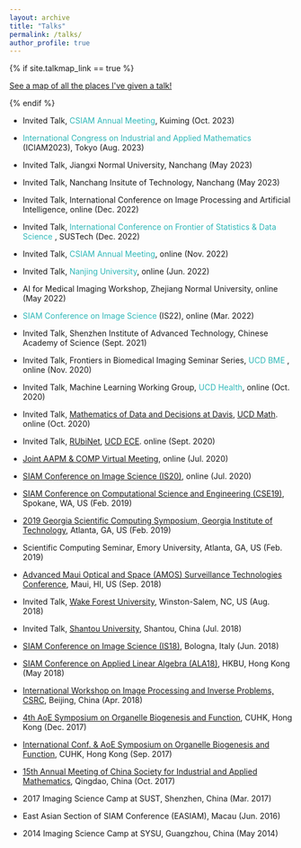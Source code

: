```yaml
---
layout: archive
title: "Talks"
permalink: /talks/
author_profile: true
---
```


{% if site.talkmap_link == true %}

<p style="text-decoration:underline;"><a href="/talkmap.html">See a map of all the places I've given a talk!</a></p>

{% endif %}

- Invited Talk, <a href="https://meeting.csiam.org.cn/#/2023/" style="color:#2eb8b8;text-decoration:none;"> CSIAM Annual Meeting</a>, Kuiming (Oct. 2023)
  
-	<a href="https://iciam2023.org/registered_data?id=00963#02395" style="color:#2eb8b8;text-decoration:none;"> International Congress on Industrial and Applied Mathematics </a>  (ICIAM2023), Tokyo (Aug. 2023)
  
-	Invited Talk, Jiangxi Normal University, Nanchang (May 2023)
  
-	Invited Talk, Nanchang Insitute of Technology, Nanchang (May 2023)
  
-	Invited Talk, International Conference on Image Processing and Artificial Intelligence, online (Dec. 2022)
  
-	Invited Talk, <a href="https://stat-ds.sustech.edu.cn/portal/meeting/index/id/10" style="color:#2eb8b8;text-decoration:none;"> International Conference on Frontier of Statistics & Data Science </a>, SUSTech (Dec. 2022)
  
-	Invited Talk, <a href="https://meeting.csiam.org.cn/#/2022/" style="color:#2eb8b8;text-decoration:none;"> CSIAM Annual Meeting</a>, online (Nov. 2022)
  
-	Invited Talk, <a href="https://math.nju.edu.cn/en/Events/Seminars/20220621/i223964.html" style="color:#2eb8b8;text-decoration:none;"> Nanjing University</a>, online  (Jun. 2022)
  
-	AI for Medical Imaging Workshop, Zhejiang Normal University, online (May 2022)
  
- <a href="https://www.siam.org/conferences/cm/conference/is22" style="color:#2eb8b8;text-decoration:none;"> SIAM Conference on Image Science </a>(IS22), online (Mar. 2022)

- Invited Talk, Shenzhen Institute of Advanced Technology, Chinese Academy of Science (Sept. 2021)

- Invited Talk, Frontiers in Biomedical Imaging Seminar Series, <a href="https://bme.ucdavis.edu/" style="color:#2eb8b8;text-decoration:none;"> UCD BME </a>, online (Nov. 2020)

- Invited Talk, Machine Learning Working Group, <a href="https://health.ucdavis.edu/welcome/" style="color:#2eb8b8;text-decoration:none;"> UCD Health</a>, online (Oct. 2020)

- Invited Talk, [Mathematics of Data and Decisions at Davis](https://sites.google.com/view/maddd), [UCD Math](https://www.math.ucdavis.edu/). online (Oct. 2020)

- Invited Talk, [RUbiNet](https://www.ece.ucdavis.edu/~chuah/rubinet/index.html), [UCD ECE](https://ece.ucdavis.edu/). online (Sept. 2020)	

- [Joint AAPM & COMP Virtual Meeting](https://w3.aapm.org/meetings/2020AM/), online (Jul. 2020)

- [SIAM Conference on Image Science (IS20)](https://www.siam.org/conferences/cm/conference/is20), online (Jul. 2020)

- [SIAM Conference on Computational Science and Engineering (CSE19)](https://www.siam.org/conferences/cm/conference/cse19), Spokane, WA, US (Feb. 2019)

- [2019 Georgia Scientific Computing Symposium, Georgia Institute of Technology](https://math.gatech.edu/events/2019-georgia-scientific-computing-symposium), Atlanta, GA, US (Feb. 2019)

- Scientific Computing Seminar, Emory University, Atlanta, GA, US (Feb. 2019)

- [Advanced Maui Optical and Space (AMOS) Surveillance Technologies Conference](https://amostech.com/), Maui, HI, US (Sep. 2018)

- Invited Talk, [Wake Forest University](https://www.wfu.edu/), Winston-Salem, NC, US (Aug. 2018)

- Invited Talk, [Shantou University](https://english.stu.edu.cn/), Shantou, China (Jul. 2018)

- [SIAM Conference on Image Science (IS18)](https://www.siam-is18.dm.unibo.it/), Bologna, Italy (Jun. 2018)

- [SIAM Conference on Applied Linear Algebra (ALA18)](https://www.math.hkbu.edu.hk/siam-ala18/), HKBU, Hong Kong (May 2018)

- [International Workshop on Image Processing and Inverse Problems, CSRC](https://www.csrc.ac.cn/en/event/workshop/2017-12-27/78.html), Beijing, China (Apr. 2018)

- [4th AoE Symposium on Organelle Biogenesis and Function](https://www.cuhk.edu.hk/centre/ccdb/aoesymposium4/), CUHK, Hong Kong (Dec. 2017)

- [International Conf. & AoE Symposium on Organelle Biogenesis and Function](https://www.cuhk.edu.hk/centre/iCell/newsevents.html), CUHK, Hong Kong (Sep. 2017)

- [15th Annual Meeting of China Society for Industrial and Applied Mathematics](https://csiam.org.cn/english/article/detail/id/880.html), Qingdao, China (Oct. 2017)

- 2017 Imaging Science Camp at SUST, Shenzhen, China (Mar. 2017)

- East Asian Section of SIAM Conference (EASIAM), Macau (Jun. 2016)

- 2014 Imaging Science Camp at SYSU, Guangzhou, China (May 2014)

&nbsp;

&nbsp;

&nbsp;
